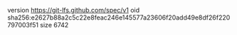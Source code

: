 version https://git-lfs.github.com/spec/v1
oid sha256:e2627b88a2c5c22e8feac246e145577a23606f20add49e8df26f220797003f51
size 6742
